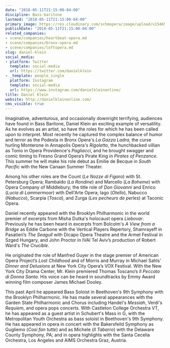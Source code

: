 ```yaml
---
date: "2018-05-11T21:15:00-04:00"
discipline: Bass-baritone
lastmod: "2018-05-11T21:15:00-04:00"
primary_image: https://res.cloudinary.com/schmopera/image/upload/v1546570931/media/2019/01/DanielKlein.jpg
publishDate: "2018-05-11T21:15:00-04:00"
related_companies:
- scene/companies/heartbeat-opera.md
- scene/companies/bronx-opera.md
- scene/companies/loftopera.md
slug: daniel-klein
social_media:
- platform: Twitter
  template: social-media
  url: https://twitter.com/danielklein
- _template: people_single
  platform: Instagram
  template: social-media
  url: https://www.instagram.com/danielkleinonline/
title: Daniel Klein
website: http://danielkleinonline.com/
cms_visible: true
---
```

Imaginative, adventurous, and occasionally downright terrifying, audiences have found in Bass Baritone, Daniel Klein an exciting example of versatility. As he evolves as an artist, so have the roles for which he has been called upon to interpret.  Most recently he captured the complex balance of humor and terror as the Podesta in Bronx Opera's *La Gazza Ladra*, the curse hurling Monterone in Annapolis Opera's *Rigoletto*, the hunchbacked villian as Tonio in Opera Providence's *Pagliacci*, and he brought swagger and comic timing to Fresno Grand Opera’s Pirate King in *Pirates of Penzance*.   This summer he will make his role debut as Emilie de Becque in *South Pacific* with the New Canaan Summer Theater.

Among his other roles are the Count (*Le Nozze di Figaro*) with St. Petersburg Opera; Rambaldo (*La Rondine*) and Marcello (*La Boheme*) with Opera Company of Middlebury; the title role of *Don Giovanni* and Enrico (*Lucia di Lammermoor*) with Dell'Arte Opera;  Iago (*Otello*), Nabucco (*Nabucco*), Scarpia (*Tosca*), and Zurga (*Les pecheurs de perles*) at Taconic Opera.

Daniel recently appeared with the Brooklyn Philharmonic in the world premier of excerpts from Misha Dutka's holocaust opera *Liebovar*.  Previously he has been heard in excerpts from Bolcolm's *A View from a Bridge* as Eddie Carbone with the Vertical Players Repertory, Shamrayeff in Pasatieri’s *The Seagull*  with Dicapo Opera Theatre and the Armel Festival in Szged Hungary, and John Proctor in IVAI Tel Aviv’s production of Robert Ward's *The Crucible*.  

He originated the role of Manfred Guyer in the stage premier of American Opera Project’s *Lost Childhood* and of Morris and Murray in Michael Sahls’ *Dinner and Delusions* at New York City Opera’s VOX Festival. With the New York City Drama Center, Mr. Klein premiered Thomas Toscano’s *Il Peccato di Donna Santa*. His voice can be heard in soundtracks by Emmy Award winning film composer James Michael Dooley.

This past April he appeared Bass Soloist in Beethoven's 9th Symphony with the Brooklyn Philharmonic. He has made several appearances with the Garden State Philharmonic and Chorus including Handel's *Messiah*, Verdi's *Requiem*, and opera pops concerts.   With Castleton College Orchestra VT, he has appeared as a guest artist in Schubert's Mass in G, with the Metropolitan Youth Orchestra as bass soloist in Beethoven's 9th Symphony.  He has appeared in opera in concert with the Bakersfeild Symphony as Gugliemo (*Così fan tutte*) and as Michele (*Il Tabarro*) with the Delaware County Symphony, PA; and in opera highlights with the Santa Cecelia Orchestra, Los Angeles and AIMS Orchestra Graz, Austria.